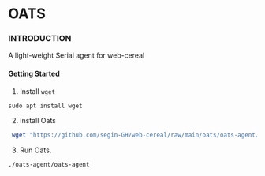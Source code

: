 # OATS

### INTRODUCTION

A light-weight Serial agent for web-cereal

#### Getting Started
1. Install `wget`
  ```
 sudo apt install wget
  ``` 

2. install Oats 
```bash
 wget "https://github.com/segin-GH/web-cereal/raw/main/oats/oats-agent/dist/oats-agent.zip"
```
  
3. Run Oats.
```
./oats-agent/oats-agent
```

